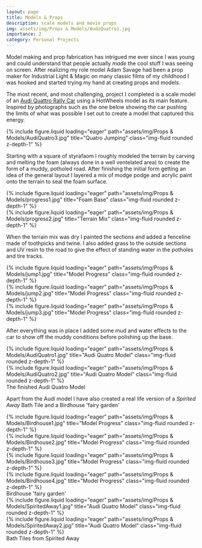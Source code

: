 ```yaml
---
layout: page
title: Models & Props
description: scale models and movie props
img: assets/img/Props & Models/AudiQuatro1.jpg
importance: 2
category: Personal Projects
---
```


Model making and prop fabrication has intrigued me ever since I was young and could understand that people actually _made_ the cool stuff I was seeing on screen. After realizing my role model Adam Savage had been a prop maker for Industrial Light & Magic on many classic films of my childhood I was hooked and started trying my hand at creating props and models.

The most recent, and most challenging, project I completed is a scale model of an <a href='https://www.hotcars.com/audi-quattro-s1-greatest-rally-car-in-history/'>Audi Quattro Rally Car</a> using a HotWheels model as its main feature. Inspired by photographs such as the one below showing the car pushing the limits of what was possible I set out to create a model that captured this energy.

<div class="row">
    <div class="col-sm mt-3 mt-md-0">
        {% include figure.liquid loading="eager" path="assets/img/Props & Models/AudiQuatro3.jpg" title="Quatro Jumping" class="img-fluid rounded z-depth-1" %}
    </div>
</div>


Starting with a square of styrafaom I roughly modeled the terrain by carving and melting the foam (always done in a well ventelated area) to create the form of a muddy, potholed road. After finishing the initial form getting an idea of the general layout I layered a mix of modge podge and acrylic paint onto the terrain to seal the foam surface.

<div class="row">
    <div class="col-sm mt-3 mt-md-0">
        {% include figure.liquid loading="eager" path="assets/img/Props & Models/progress1.jpg" title="Foam Base" class="img-fluid rounded z-depth-1" %}
    </div>
    <div class="col-sm mt-3 mt-md-0">
        {% include figure.liquid loading="eager" path="assets/img/Props & Models/progress2.jpg" title="Terrain Mix" class="img-fluid rounded z-depth-1" %}
    </div>
</div>

When the terrain mix was dry I painted the sections and added a fenceline made of toothpicks and twine. I also added grass to the outside sections and UV resin to the road to give the effect of standing water in the potholes and tire tracks.

<div class="row">
    <div class="col-sm mt-3 mt-md-0">
        {% include figure.liquid loading="eager" path="assets/img/Props & Models/jump1.jpg" title="Model Progress" class="img-fluid rounded z-depth-1" %}
    </div>
    <div class="col-sm mt-3 mt-md-0">
        {% include figure.liquid loading="eager" path="assets/img/Props & Models/jump2.jpg" title="Model Progress" class="img-fluid rounded z-depth-1" %}
    </div>
    <div class="col-sm mt-3 mt-md-0">
        {% include figure.liquid loading="eager" path="assets/img/Props & Models/jump3.jpg" title="Model Progress" class="img-fluid rounded z-depth-1" %}
    </div>
</div>

After everything was in place I added some mud and water effects to the car to show off the muddy conditions before polishing up the base.

<div class="row">
    <div class="col-sm mt-3 mt-md-0">
        {% include figure.liquid loading="eager" path="assets/img/Props & Models/AudiQuatro1.jpg" title="Audi Quatro Model" class="img-fluid rounded z-depth-1" %}
    </div>
    <div class="col-sm mt-3 mt-md-0">
        {% include figure.liquid loading="eager" path="assets/img/Props & Models/AudiQuatro2.jpg" title="Audi Quatro Model" class="img-fluid rounded z-depth-1" %}
    </div>
</div>
<div class="caption">
    The finished Audi Quatro Model
</div>




Apart from the Audi model I have also created a real life version of a _Spirited Away_  Bath Tile and a Birdhouse 'fairy garden'


<div class="row">
    <div class="col-sm mt-3 mt-md-0">
        {% include figure.liquid loading="eager" path="assets/img/Props & Models/Birdhouse1.jpg" title="Model Progress" class="img-fluid rounded z-depth-1" %}
    </div>
    <div class="col-sm mt-3 mt-md-0">
        {% include figure.liquid loading="eager" path="assets/img/Props & Models/Birdhouse2.jpg" title="Model Progress" class="img-fluid rounded z-depth-1" %}
    </div>
    <div class="col-sm mt-3 mt-md-0">
        {% include figure.liquid loading="eager" path="assets/img/Props & Models/Birdhouse3.jpg" title="Model Progress" class="img-fluid rounded z-depth-1" %}
    </div>
    <div class="col-sm mt-3 mt-md-0">
        {% include figure.liquid loading="eager" path="assets/img/Props & Models/Birdhouse4.jpg" title="Model Progress" class="img-fluid rounded z-depth-1" %}
    </div>
</div>
<div class="caption">
    Birdhouse 'fairy garden'
</div>




<div class="row">
    <div class="col-sm mt-3 mt-md-0">
        {% include figure.liquid loading="eager" path="assets/img/Props & Models/SpiritedAway1.jpg" title="Audi Quatro Model" class="img-fluid rounded z-depth-1" %}
    </div>
    <div class="col-sm mt-3 mt-md-0">
        {% include figure.liquid loading="eager" path="assets/img/Props & Models/SpiritedAway2.jpg" title="Audi Quatro Model" class="img-fluid rounded z-depth-1" %}
    </div>
</div>
<div class="caption">
    Bath Tiles from Spirited Away
</div>
